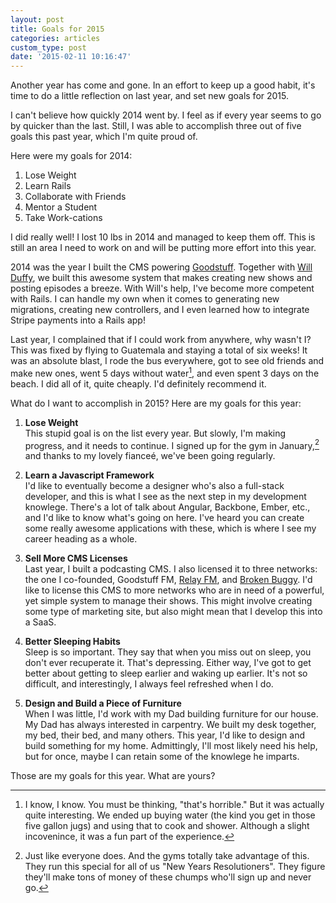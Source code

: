 ```yaml
---
layout: post
title: Goals for 2015
categories: articles
custom_type: post
date: '2015-02-11 10:16:47'
---
```

Another year has come and gone. In an effort to keep up a good habit, it's time to do a little reflection on last year, and set new goals for 2015.

I can't believe how quickly 2014 went by. I feel as if every year seems to go by quicker than the last. Still, I was able to accomplish three out of five goals this past year, which I'm quite proud of. 

Here were my goals for 2014:

1. Lose Weight
2. Learn Rails
3. Collaborate with Friends
4. Mentor a Student
5. Take Work-cations

I did really well! I lost 10 lbs in 2014 and managed to keep them off. This is still an area I need to work on and will be putting more effort into this year.

2014 was the year I built the CMS powering [Goodstuff](http://goodstuff.fm/). Together with [Will Duffy](https://twitter.com/willmanduffy), we built this awesome system that makes creating new shows and posting episodes a breeze. With Will's help, I've become more competent with Rails. I can handle my own when it comes to generating new migrations, creating new controllers, and I even learned how to integrate Stripe payments into a Rails app!

Last year, I complained that if I could work from anywhere, why wasn't I? This was fixed by flying to Guatemala and staying a total of six weeks! It was an absolute blast, I rode the bus everywhere, got to see old friends and make new ones, went 5 days without water[^1], and even spent 3 days on the beach. I did all of it, quite cheaply. I'd definitely recommend it.

What do I want to accomplish in 2015? Here are my goals for this year:

1. **Lose Weight**     
This stupid goal is on the list every year. But slowly, I'm making progress, and it needs to continue. I signed up for the gym in January,[^2] and thanks to my lovely fianceé, we've been going regularly.

2. **Learn a Javascript Framework**     
I'd like to eventually become a designer who's also a full-stack developer, and this is what I see as the next step in my development knowlege. There's a lot of talk about Angular, Backbone, Ember, etc., and I'd like to know what's going on here. I've heard you can create some really awesome applications with these, which is where I see my career heading as a whole.

3. **Sell More CMS Licenses**     
Last year, I built a podcasting CMS. I also licensed it to three networks: the one I co-founded, Goodstuff FM, [Relay FM](http://www.relay.fm/), and [Broken Buggy](http://www.brokenbuggy.com/). I'd like to license this CMS to more networks who are in need of a powerful, yet simple system to manage their shows. This might involve creating some type of marketing site, but also might mean that I develop this into a SaaS.

5. **Better Sleeping Habits**     
Sleep is so important. They say that when you miss out on sleep, you don't ever recuperate it. That's depressing. Either way, I've got to get better about getting to sleep earlier and waking up earlier. It's not so difficult, and interestingly, I always feel refreshed when I do. 

6. **Design and Build a Piece of Furniture**     
When I was little, I'd work with my Dad building furniture for our house. My Dad has always interested in carpentry. We built my desk together, my bed, their bed, and many others. This year, I'd like to design and build something for my home. Admittingly, I'll most likely need his help, but for once, maybe I can retain some of the knowlege he imparts.

Those are my goals for this year. What are yours?

[^1]: I know, I know. You must be thinking, "that's horrible." But it was actually quite interesting. We ended up buying water (the kind you get in those five gallon jugs) and using that to cook and shower. Although a slight incovenince, it was a fun part of the experience.

[^2]: Just like everyone does. And the gyms totally take advantage of this. They run this special for all of us "New Years Resolutioners". They figure they'll make tons of money of these chumps who'll sign up and never go.